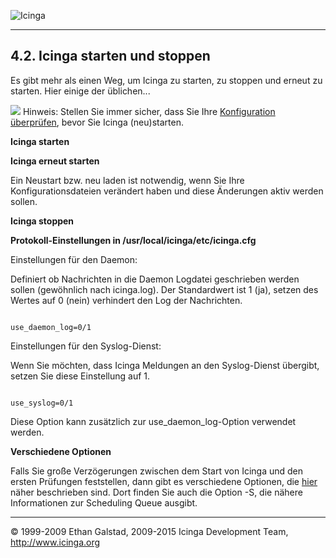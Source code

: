  ![Icinga](../images/logofullsize.png "Icinga") 

* * * * *

4.2. Icinga starten und stoppen
-------------------------------

Es gibt mehr als einen Weg, um Icinga zu starten, zu stoppen und erneut
zu starten. Hier einige der üblichen...

![](../images/tip.gif) Hinweis: Stellen Sie immer sicher, dass Sie Ihre
[Konfiguration
überprüfen](verifyconfig.md "4.1. Überprüfen Ihrer Icinga-Konfiguration"),
bevor Sie Icinga (neu)starten.

**Icinga starten**








**Icinga erneut starten**

Ein Neustart bzw. neu laden ist notwendig, wenn Sie Ihre
Konfigurationsdateien verändert haben und diese Änderungen aktiv werden
sollen.







**Icinga stoppen**







**Protokoll-Einstellungen in /usr/local/icinga/etc/icinga.cfg**

Einstellungen für den Daemon:

Definiert ob Nachrichten in die Daemon Logdatei geschrieben werden
sollen (gewöhnlich nach icinga.log). Der Standardwert ist 1 (ja), setzen
des Wertes auf 0 (nein) verhindert den Log der Nachrichten.

<pre><code>
use_daemon_log=0/1
</code></pre>

Einstellungen für den Syslog-Dienst:

Wenn Sie möchten, dass Icinga Meldungen an den Syslog-Dienst übergibt,
setzen Sie diese Einstellung auf 1.

<pre><code>
use_syslog=0/1
</code></pre>

Diese Option kann zusätzlich zur use\_daemon\_log-Option verwendet
werden.

**Verschiedene Optionen**

Falls Sie große Verzögerungen zwischen dem Start von Icinga und den
ersten Prüfungen feststellen, dann gibt es verschiedene Optionen, die
[hier](faststartup.md "8.4. Schnellstart-Optionen") näher beschrieben
sind. Dort finden Sie auch die Option -S, die nähere Informationen zur
Scheduling Queue ausgibt.

* * * * *


© 1999-2009 Ethan Galstad, 2009-2015 Icinga Development Team,
http://www.icinga.org
